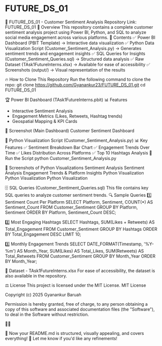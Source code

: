 # FUTURE_DS_01

🚀 FUTURE_DS_01 - Customer Sentiment Analysis
Repository Link: FUTURE_DS_01
📌 Overview
This repository contains a complete customer sentiment analysis project using Power BI, Python, and SQL to analyze social media engagement across various platforms.
📂 Contents
✅ Power BI Dashboard (PBIT Template) → Interactive data visualization
✅ Python Data Visualization Script (Customer_Sentiment_Analysis.py) → Generates sentiment trends and engagement insights
✅ SQL Queries for Insights (Customer_Sentiment_Queries.sql) → Structured data analysis
✅ Raw Dataset (TAsk1FutureInterns.xlsx) → Available for ease of accessibility
✅ Screenshots (output/) → Visual representation of the results

🔥 How to Clone This Repository
Run the following command to clone the repo:
git clone https://github.com/Gyanankur23/FUTURE_DS_01.git
cd FUTURE_DS_01



🏆 Power BI Dashboard (TAsk1FutureInterns.pbit)
📊 Features
- Interactive Sentiment Analysis
- Engagement Metrics (Likes, Retweets, Hashtag trends)
- Geospatial Mapping & KPI Cards

📸 Screenshot (Main Dashboard)
Customer Sentiment Dashboard

🐍 Python Visualization Script (Customer_Sentiment_Analysis.py)
📊 Key Features
✅ Sentiment Breakdown Bar Chart
✅ Engagement Trends Over Time
✅ Likes Distribution Across Platforms
✅ Top 10 Hashtags Analysis
🚀 Run the Script
python Customer_Sentiment_Analysis.py


📸 Screenshots of Python Visualizations
Sentiment Analysis
Sentiment Analysis
Engagement Trends & Platform Insights
Python Visualization
Python Visualization
Python Visualization

🗄️ SQL Queries (Customer_Sentiment_Queries.sql)
This file contains key SQL queries to analyze customer sentiment trends.
🔍 Sample Queries
1️⃣ Sentiment Count Per Platform
SELECT Platform, Sentiment, COUNT(*) AS Sentiment_Count
FROM Customer_Sentiment
GROUP BY Platform, Sentiment
ORDER BY Platform, Sentiment_Count DESC;


2️⃣ Most Engaging Hashtags
SELECT Hashtags, SUM(Likes + Retweets) AS Total_Engagement
FROM Customer_Sentiment
GROUP BY Hashtags
ORDER BY Total_Engagement DESC
LIMIT 10;


3️⃣ Monthly Engagement Trends
SELECT DATE_FORMAT(Timestamp, '%Y-%m') AS Month_Year,
       SUM(Likes) AS Total_Likes, 
       SUM(Retweets) AS Total_Retweets
FROM Customer_Sentiment
GROUP BY Month_Year
ORDER BY Month_Year;



📂 Dataset - TAsk1FutureInterns.xlsx
For ease of accessibility, the dataset is also available in the repository.

⚖️ License
This project is licensed under the MIT License.
MIT License

Copyright (c) 2025 Gyanankur Baruah

Permission is hereby granted, free of charge, to any person obtaining a copy
of this software and associated documentation files (the "Software"), to deal
in the Software without restriction.



🎯 Now your README.md is structured, visually appealing, and covers everything! 🚀 Let me know if you'd like any refinements!
